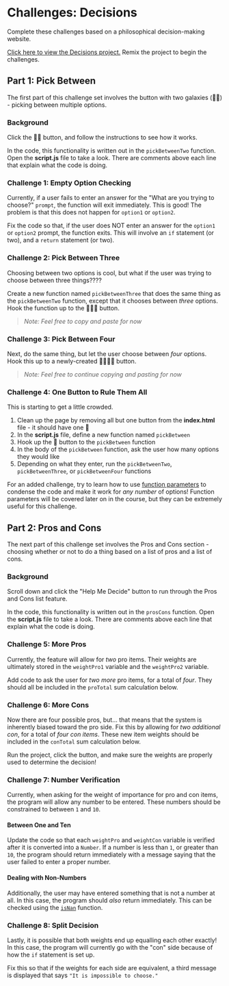 # Challenges: Decisions
Complete these challenges based on a philosophical decision-making website.

[Click here to view the Decisions project.](https://glitch.com/edit/#!/decisions-decisions) Remix the project to begin the challenges.

## Part 1: Pick Between
The first part of this challenge set involves the button with two galaxies (🌌🌌) - picking between multiple options.

### Background
Click the 🌌🌌 button, and follow the instructions to see how it works.

In the code, this functionality is written out in the `pickBetweenTwo` function. Open the **script.js** file to take a look. There are comments above each line that explain what the code is doing.

### Challenge 1: Empty Option Checking
Currently, if a user fails to enter an answer for the "What are you trying to choose?" `prompt`, the function will exit immediately. This is good! The problem is that this does not happen for `option1` or `option2`.

Fix the code so that, if the user does NOT enter an answer for the `option1` or `option2` prompt, the function exits. This will involve an `if` statement (or two), and a `return` statement (or two).

### Challenge 2: Pick Between Three
Choosing between two options is cool, but what if the user was trying to choose between three things????

Create a new function named `pickBetweenThree` that does the same thing as the `pickBetweenTwo` function, except that it chooses between _three_ options. Hook the function up to the 🌌🌌🌌 button.

>_Note: Feel free to copy and paste for now_

### Challenge 3: Pick Between Four
Next, do the same thing, but let the user choose between _four_ options. Hook this up to a newly-created 🌌🌌🌌🌌 button.

>_Note: Feel free to continue copying and pasting for now_

### Challenge 4: One Button to Rule Them All
This is starting to get a little crowded.

1. Clean up the page by removing all but one button from the **index.html** file - it should have one 🌌
1. In the **script.js** file, define a new function named `pickBetween`
1. Hook up the 🌌 button to the `pickBetween` function
1. In the body of the `pickBetween` function, ask the user how many options they would like
1. Depending on what they enter, run the `pickBetweenTwo`, `pickBetweenThree`, or `pickBetweenFour` functions

For an added challenge, try to learn how to use [function parameters](https://javascript.info/function-basics) to condense the code and make it work for _any number_ of options! Function parameters will be covered later on in the course, but they can be extremely useful for this challenge.

## Part 2: Pros and Cons
The next part of this challenge set involves the Pros and Cons section - choosing whether or not to do a thing based on a list of pros and a list of cons.

### Background
Scroll down and click the "Help Me Decide" button to run through the Pros and Cons list feature.

In the code, this functionality is written out in the `prosCons` function. Open the **script.js** file to take a look. There are comments above each line that explain what the code is doing.

### Challenge 5: More Pros
Currently, the feature will allow for _two_ pro items. Their weights are ultimately stored in the `weightPro1` variable and the `weightPro2` variable.

Add code to ask the user for _two more_ pro items, for a total of _four_. They should all be included in the `proTotal` sum calculation below.

### Challenge 6: More Cons
Now there are four possible pros, but... that means that the system is inherently biased toward the pro side. Fix this by allowing for _two additional con_, for a total of _four con items_. These new item weights should be included in the `conTotal` sum calculation below.

Run the project, click the button, and make sure the weights are properly used to determine the decision! 

### Challenge 7: Number Verification
Currently, when asking for the weight of importance for pro and con items, the program will allow any number to be entered. These numbers should be constrained to between `1` and `10`.

#### Between One and Ten
Update the code so that each `weightPro` and `weightCon` variable is verified after it is converted into a `Number`. If a number is less than `1`, or greater than `10`, the program should return immediately with a message saying that the user failed to enter a proper number.

#### Dealing with Non-Numbers
Additionally, the user may have entered something that is not a number at all. In this case, the program should _also_ return immediately. This can be checked using the [`isNan`](https://www.w3schools.com/jsref/jsref_isnan.asp) function.

### Challenge 8: Split Decision 
Lastly, it is possible that both weights end up equalling each other exactly! In this case, the program will currently go with the "con" side because of how the `if` statement is set up.

Fix this so that if the weights for each side are equivalent, a third message is displayed that says `"It is impossible to choose."`
